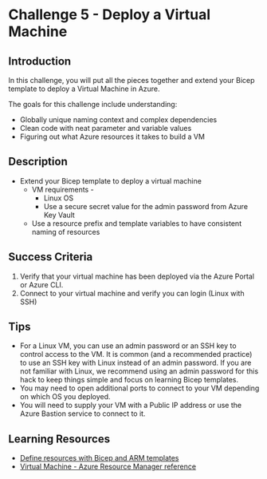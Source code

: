 # Challenge 5 - Deploy a Virtual Machine


## Introduction

In this challenge, you will put all the pieces together and extend your Bicep template to deploy a Virtual Machine in Azure.

The goals for this challenge include understanding:
   + Globally unique naming context and complex dependencies
   + Clean code with neat parameter and variable values
   + Figuring out what Azure resources it takes to build a VM

## Description

+	Extend your Bicep template to deploy a virtual machine
    +   VM requirements -
        +   Linux OS
        +   Use a secure secret value for the admin password from Azure Key Vault
    + Use a resource prefix and template variables to have consistent naming of resources


## Success Criteria

1. Verify that your virtual machine has been deployed via the Azure Portal or Azure CLI.
1. Connect to your virtual machine and verify you can login (Linux with SSH)

## Tips

- For a Linux VM, you can use an admin password or an SSH key to control access to the VM. It is common (and a recommended practice) to use an SSH key with Linux instead of an admin password. If you are not familiar with Linux, we recommend using an admin password for this hack to keep things simple and focus on learning Bicep templates.
- You may need to open additional ports to connect to your VM depending on which OS you deployed.
- You will need to supply your VM with a Public IP address or use the Azure Bastion service to connect to it.

## Learning Resources

- [Define resources with Bicep and ARM templates](https://docs.microsoft.com/en-us/azure/templates/)
- [Virtual Machine - Azure Resource Manager reference](https://docs.microsoft.com/en-us/azure/templates/microsoft.compute/virtualmachines?tabs=bicep)